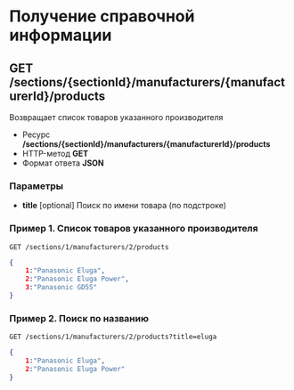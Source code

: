# Получение справочной информации

## GET /sections/{sectionId}/manufacturers/{manufacturerId}/products

Возвращает список товаров указанного производителя

- Ресурс **/sections/{sectionId}/manufacturers/{manufacturerId}/products**
- HTTP-метод **GET**
- Формат ответа **JSON**

### Параметры

- **title** [optional] Поиск по имени товара (по подстроке)

### Пример 1. Список товаров указанного производителя

```
GET /sections/1/manufacturers/2/products
```

```json
{
    1:"Panasonic Eluga",
    2:"Panasonic Eluga Power",
    3:"Panasonic GD55"
}
```

### Пример 2. Поиск по названию

```
GET /sections/1/manufacturers/2/products?title=eluga
```

```json
{
    1:"Panasonic Eluga",
    2:"Panasonic Eluga Power"
}
```
